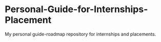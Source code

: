 # Personal-Guide-for-Internships-Placement
My personal guide-roadmap repository for internships and placements.
